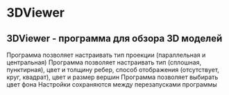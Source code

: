 # 3DViewer

## 3DViewer - программа для обзора 3D моделей

Программа позволяет настраивать тип проекции (параллельная и центральная)
Программа позволяет настраивать тип (сплошная, пунктирная), цвет и толщину ребер, способ отображения (отсутствует, круг, квадрат), цвет и размер вершин
Программа позволяет выбирать цвет фона
Настройки сохраняются между перезапусками программы
